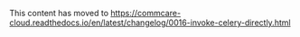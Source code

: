 This content has moved to https://commcare-cloud.readthedocs.io/en/latest/changelog/0016-invoke-celery-directly.html
